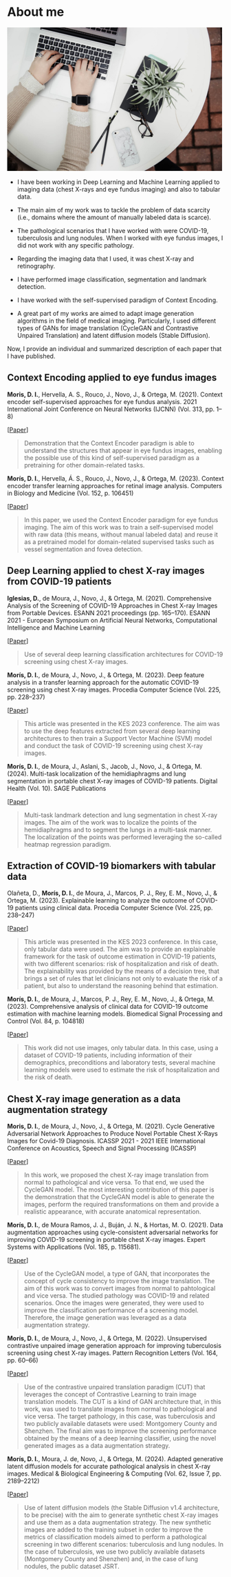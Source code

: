# About me

<img src="laptop-2560085_1280.jpg" alt="Research image" width="500"/>

- I have been working in Deep Learning and Machine Learning applied to imaging data (chest X-rays and eye fundus imaging) and also to tabular data.

- The main aim of my work was to tackle the problem of data scarcity (i.e., domains where the amount of manually labeled data is scarce).

- The pathological scenarios that I have worked with were COVID-19, tuberculosis and lung nodules. When I worked with eye fundus images, I did not work with any specific pathology.

- Regarding the imaging data that I used, it was chest X-ray and retinography.

- I have performed image classification, segmentation and landmark detection.

- I have worked with the self-supervised paradigm of Context Encoding.
  
- A great part of my works are aimed to adapt image generation algorithms in the field of medical imaging. Particularly, I used different types of GANs for image translation (CycleGAN and Contrastive Unpaired Translation) and latent diffusion models (Stable Diffusion).

Now, I provide an individual and summarized description of each paper that I have published.

## Context Encoding applied to eye fundus images

**Moris, D. I.**, Hervella, A. S., Rouco, J., Novo, J., & Ortega, M. (2021). Context encoder self-supervised approaches for eye fundus analysis. 2021 International Joint Conference on Neural Networks (IJCNN) (Vol. 313, pp. 1–8)

[[Paper](https://doi.org/10.1109/ijcnn52387.2021.9533567)]

> Demonstration that the Context Encoder paradigm is able to understand the structures that appear in eye fundus images, enabling the possible use of this kind of self-supervised paradigm as a pretraining for other domain-related tasks.

**Morís, D. I.**, Hervella, Á. S., Rouco, J., Novo, J., & Ortega, M. (2023). Context encoder transfer learning approaches for retinal image analysis. Computers in Biology and Medicine (Vol. 152, p. 106451)

[[Paper](https://doi.org/10.1016/j.compbiomed.2022.106451)]

> In this paper, we used the Context Encoder paradigm for eye fundus imaging. The aim of this work was to train a self-supervised model with raw data (this means, without manual labeled data) and reuse it as a pretrained model for domain-related supervised tasks such as vessel segmentation and fovea detection.

## Deep Learning applied to chest X-ray images from COVID-19 patients

**Iglesias, D.**, de Moura, J., Novo, J., & Ortega, M. (2021). Comprehensive Analysis of the Screening of COVID-19 Approaches in Chest X-ray Images from Portable Devices. ESANN 2021 proceedings (pp. 165–170). ESANN 2021 - European Symposium on Artificial Neural Networks, Computational Intelligence and Machine Learning

[[Paper](https://doi.org/10.14428/esann/2021.es2021-31)]

> Use of several deep learning classification architectures for COVID-19 screening using chest X-ray images.

**Morís, D. I.**, de Moura, J., Novo, J., & Ortega, M. (2023). Deep feature analysis in a transfer learning approach for the automatic COVID-19 screening using chest X-ray images. Procedia Computer Science (Vol. 225, pp. 228–237)

[[Paper](https://doi.org/10.1016/j.procs.2023.10.007)]

> This article was presented in the KES 2023 conference. The aim was to use the deep features extracted from several deep learning architectures to then train a Support Vector Machine (SVM) model and conduct the task of COVID-19 screening using chest X-ray images.

**Morís, D. I.**, de Moura, J., Aslani, S., Jacob, J., Novo, J., & Ortega, M. (2024). Multi-task localization of the hemidiaphragms and lung segmentation in portable chest X-ray images of COVID-19 patients. Digital Health (Vol. 10). SAGE Publications

[[Paper](https://doi.org/10.1177/20552076231225853)]

> Multi-task landmark detection and lung segmentation in chest X-ray images. The aim of the work was to localize the points of the hemidiaphragms and to segment the lungs in a multi-task manner. The localization of the points was performed leveraging the so-called heatmap regression paradigm.

## Extraction of COVID-19 biomarkers with tabular data

Olañeta, D., **Morís, D. I.**, de Moura, J., Marcos, P. J., Rey, E. M., Novo, J., & Ortega, M. (2023). Explainable learning to analyze the outcome of COVID-19 patients using clinical data. Procedia Computer Science (Vol. 225, pp. 238–247)

[[Paper](https://doi.org/10.1016/j.procs.2023.10.008)]

> This article was presented in the KES 2023 conference. In this case, only tabular data were used. The aim was to provide an explainable framework for the task of outcome estimation in COVID-19 patients, with two different scenarios: risk of hospitalization and risk of death. The explainability was provided by the means of a decision tree, that brings a set of rules that let clinicians not only to evaluate the risk of a patient, but also to understand the reasoning behind that estimation.

**Morís, D. I.**, de Moura, J., Marcos, P. J., Rey, E. M., Novo, J., & Ortega, M. (2023). Comprehensive analysis of clinical data for COVID-19 outcome estimation with machine learning models. Biomedical Signal Processing and Control (Vol. 84, p. 104818)

[[Paper](https://doi.org/10.1016/j.bspc.2023.104818)]

> This work did not use images, only tabular data. In this case, using a dataset of COVID-19 patients, including information of their demographics, preconditions and laboratory tests, several machine learning models were used to estimate the risk of hospitalization and the risk of death.

## Chest X-ray image generation as a data augmentation strategy

**Moris, D. I.**, de Moura, J., Novo, J., & Ortega, M. (2021). Cycle Generative Adversarial Network Approaches to Produce Novel Portable Chest X-Rays Images for Covid-19 Diagnosis. ICASSP 2021 - 2021 IEEE International Conference on Acoustics, Speech and Signal Processing (ICASSP)

[[Paper](https://doi.org/10.1109/icassp39728.2021.9414031)]

> In this work, we proposed the chest X-ray image translation from normal to pathological and vice versa. To that end, we used the CycleGAN model. The most interesting contribution of this paper is the demonstration that the CycleGAN model is able to generate the images, perform the required transformations on them and provide a realistic appearance, with accurate anatomical representation.

**Morís, D. I.**, de Moura Ramos, J. J., Buján, J. N., & Hortas, M. O. (2021). Data augmentation approaches using cycle-consistent adversarial networks for improving COVID-19 screening in portable chest X-ray images. Expert Systems with Applications (Vol. 185, p. 115681).

[[Paper](https://doi.org/10.1016/j.eswa.2021.115681)]

> Use of the CycleGAN model, a type of GAN, that incorporates the concept of cycle consistency to improve the image translation. The aim of this work was to convert images from normal to pahtological and vice versa. The studied pathology was COVID-19 and related scenarios. Once the images were generated, they were used to improve the classification performance of a screening model. Therefore, the image generation was leveraged as a data augmentation strategy.

**Morís, D. I.**, de Moura, J., Novo, J., & Ortega, M. (2022). Unsupervised contrastive unpaired image generation approach for improving tuberculosis screening using chest X-ray images. Pattern Recognition Letters (Vol. 164, pp. 60–66)

[[Paper](https://doi.org/10.1016/j.patrec.2022.10.026)]

> Use of the contrastive unpaired translation paradigm (CUT) that leverages the concept of Contrastive Learning to train image translation models. The CUT is a kind of GAN architecture that, in this work, was used to translate images from normal to pathological and vice versa. The target pathology, in this case, was tuberculosis and two publicly available datasets were used: Montgomery County and Shenzhen. The final aim was to improve the screening performance obtained by the means of a deep learning classifier, using the novel generated images as a data augmentation strategy.

**Morís, D. I.**, Moura, J. de, Novo, J., & Ortega, M. (2024). Adapted generative latent diffusion models for accurate pathological analysis in chest X-ray images. Medical &amp; Biological Engineering &amp; Computing (Vol. 62, Issue 7, pp. 2189–2212) 

[[Paper](https://doi.org/10.1007/s11517-024-03056-5)]

> Use of latent diffusion models (the Stable Diffusion v1.4 architecture, to be precise) with the aim to generate synthetic chest X-ray images and use them as a data augmentation strategy. The new synthetic images are added to the training subset in order to improve the metrics of classification models aimed to perform a pathological screening in two different scenarios: tuberculosis and lung nodules. In the case of tuberculosis, we use two publicly available datasets (Montgomery County and Shenzhen) and, in the case of lung nodules, the public dataset JSRT.
